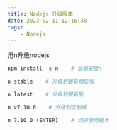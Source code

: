 ```yaml
---
title: Nodejs 升级版本
date: 2023-02-11 12:16:38
tags:
    - Nodejs
---
```


用n升级nodejs<!--more-->

```bash
npm install -g n    # 全局安装n

n stable    # 升级到最新稳定版

n latest    # 升级到最新版

n v7.10.0    # 升级到定制版

n 7.10.0 (ENTER)    # 切换使用版本
```
